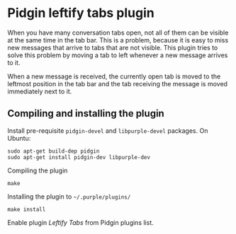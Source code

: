 # Pidgin leftify tabs plugin

When you have many conversation tabs open, not all of them can be visible at
the same time in the tab bar. This is a problem, because it is easy to miss new
messages that arrive to tabs that are not visible. This plugin tries to solve
this problem by moving a tab to left whenever a new message arrives to it.

When a new message is received, the currently open tab is moved to the
leftmost position in the tab bar and the tab receiving the message is moved
immediately next to it.

## Compiling and installing the plugin

Install pre-requisite `pidgin-devel` and `libpurple-devel` packages. On Ubuntu:

	sudo apt-get build-dep pidgin
	sudo apt-get install pidgin-dev libpurple-dev

Compiling the plugin

	make

Installing the plugin to `~/.purple/plugins/`

	make install

Enable plugin *Leftify Tabs* from Pidgin plugins list.
